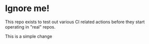 # Ignore me!

This repo exists to test out various CI related actions before they start operating in "real" repos.

<!--

ponylang/action-testing@0.30.18

-->

This is a simple change
